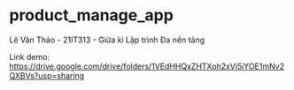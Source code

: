 # product_manage_app

Lê Văn Thảo - 21IT313 - Giữa kì Lập trình Đa nền tảng

Link demo: https://drive.google.com/drive/folders/1VEdHHQxZHTXoh2xVj5jYOE1mNv2QXBVs?usp=sharing


